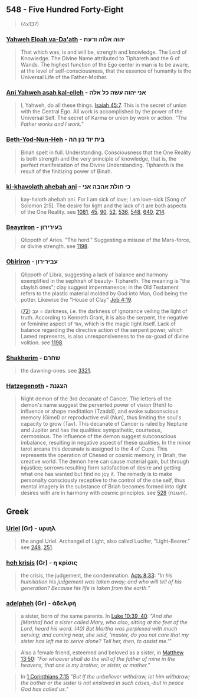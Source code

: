 ## 548 - Five Hundred Forty-Eight
> (4x137)

### [Yahweh Eloah va-Da'ath](/keys/IHVH.ALVH.VDOTh) - יהוה אלוה ודעת
> That which was, is and will be, strength and knowledge. The Lord of Knowledge. The Divine Name attributed to Tiphareth and the 6 of Wands. The highest function of the Ego center in man is to be aware, at the level of self-consciousness, that the essence of humanity is the Universal Life of the Father-Mother.

### [Ani Yahweh asah kal-elleh](/keys/ANI.IHVH.OShH.KL-ALH) - אני יהוה עשה כל אלה
> I, Yahweh, do all these things. [Isaiah 45:7](http://biblehub.com/isaiah/45-7.htm). This is the secret of union with the Central Ego. All work is accomplished by the power of the Universal Self. The secret of Karma or union by work or action. *"The Father works and I work."*

### [Beth-Yod-Nun-Heh](/keys/BITh.IVD.NVN.HH) - בית יוד נון הה
> Binah spelt in full. Understanding. Consciousness that the One Reality is both strength and the very principle of knowledge, that is, the perfect manifestation of the Divine Understanding. Tiphareth is the result of the finitizing power of Binah.

### [ki-khavolath ahebah ani](/keys/KI.ChVLTh.AHBH.ANI) - כי חולת אהבה אני
> kay-haloth ahebah ani. For I am sick of love; I am love-sick [Song of Solomon 2:5]. The desire for light and the lack of it are both aspects of the One Reality. see [1081](1081), [45](45), [90](90), [52](52), [536](536), [548](548), [640](640), [214](214).

### [Beayriron](/keys/BOIRIRVN) - בעירירון
> Qlippoth of Aries. "The herd." Suggesting a misuse of the Mars-force, or divine strength. see [1198](1198).

### [Obiriron](/keys/OBIRIRVN) - עבירירון
> Qlippoth of Libra, suggesting a lack of balance and harmony exemplified in the sephirah of beauty- Tiphareth. The meaning is "the clayish ones"; clay suggest impermanence; in the Old Testament refers to the plastic material molded by God into Man, God being the potter. Likewise the "House of Clay" [Job 4:19](http://biblehub.com/job/4-19.htm).

> עב ([72](72)) = darkness, i.e. the darkness of ignorance veiling the light of truth. According to Kenneth Grant, it is also the serpent, the negative or feminine aspect of אוד, which is the magic light itself. Lack of balance regarding the directive action of the serpent power, which Lamed represents, is also unresponsiveness to the ox-goad of divine volition. see [1198](1198).

### [Shakherim](/keys/ShChRM) - שחרם
> the dawning-ones. see [3321](3321).

### [Hatzegenoth](/keys/HTzGNTh) - הצגנת
> Night demon of the 3rd decanate of Cancer. The letters of the demon's name suggest the perverted power of vision (Heh) to influence or shape meditation (Tzaddi), and evoke subconscious memory (Gimel) or reproductive evil (Nun), thus limiting the soul's capacity to grow (Tav). This decanate of Cancer is ruled by Neptune and Jupiter and has the qualities: sympathetic, courteous, cermonious. The influence of the demon suggest subconscious imbalance, resulting in negative aspect of these qualities. In the minor tarot arcana this decanate is assigned to the 4 of Cups. This represents the operation of Chesed or cosmic memory, in Briah, the creative world. The demon here can cause material gain, but through injustice; sorrows resulting form satisfaction of desire and getting what one has wanted but find no joy it. The remedy is to make personalty consciously receptive to the control of the one self, thus mental imagery in the substance of Briah becomes formed into right desires with are in harmony with cosmic principles. see [528](528) (העגנת).

## Greek

### [Uriel](/greek?word=urihl) (Gr) - υριηλ
> the angel Uriel. Archangel of Light, also called Lucifer, "Light-Bearer." see [248](248), [251](251).

### [heh krisis](/greek?word=h.krisis) (Gr) - η κρίσις
> the crisis, the judgement, the condemnation. [Acts 8:33](http://biblehub.com/acts/8-33.htm): *"In his humiliation his judgement was taken away; and who will tell of his generation? Because his life is taken from the earth."*

### [adelpheh](/greek?word=adelphh) (Gr) - ἀδελφὴ
> a sister, born of the same parents. In [Luke 10:39, 40](http://biblehub.com/luke/10-39.htm): *"And she [Martha] had a sister called Mary, who also, sitting at the feet of the Lord, heard his word. (40) But Martha was perplexed with much serving; and coming near, she said, 'master, do you not care that my sister has left me to serve alone? Tell her, then, to assist me.'"*

> Also a female friend, esteemed and beloved as a sister, in [Matthew 13:50](http://biblehub.com/matthew/13-50.htm): *"For whoever shall do the will of the father of mine in the heavens, that one is my brother, or sister, or mother."*

> In [1 Corinthians 7:15](http://biblehub.com/1_corinthians/7-15.htm) *"But if the unbeliever withdraw, let him withdraw; the bother or the sister is not enslaved in such cases,-but in peace God has called us."*